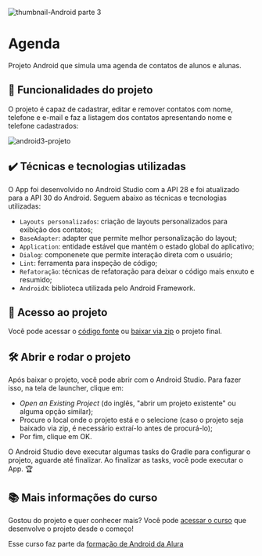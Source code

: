 ![thumbnail-Android parte 3](https://user-images.githubusercontent.com/54920317/147600936-9795a1a6-2706-429a-8c8e-206f2595d12a.png)

# Agenda

Projeto Android que simula uma agenda de contatos de alunos e alunas.

## 🔨 Funcionalidades do projeto

O projeto é capaz de cadastrar, editar e remover contatos com nome, telefone e e-mail e faz a listagem dos contatos apresentando nome e telefone cadastrados: 

![android3-projeto](https://user-images.githubusercontent.com/54920317/147663990-e959047b-dff6-49aa-aa24-5941cd6c8f71.gif)

## ✔️ Técnicas e tecnologias utilizadas

O App foi desenvolvido no Android Studio com a API 28 e foi atualizado para a API 30 do Android. Seguem abaixo as técnicas e tecnologias utilizadas:

- `Layouts personalizados`: criação de layouts personalizados para exibição dos contatos;
- `BaseAdapter`: adapter que permite melhor personalização do layout;
- `Application`: entidade estável que mantém o estado global do aplicativo;
- `Dialog`: componenete que permite interação direta com o usuário;
- `Lint`: ferramenta para inspeção de código;
- `Refatoração`: técnicas de refatoração para deixar o código mais enxuto e resumido;
- `AndroidX`: biblioteca utilizada pelo Android Framework.


## 📁 Acesso ao projeto

Você pode acessar o [código fonte](https://github.com/alura-cursos/fundamentos-android-parte-3) ou [baixar via zip](https://github.com/alura-cursos/fundamentos-android-parte-3/archive/refs/heads/projeto-inicial.zip) o projeto final.

## 🛠️ Abrir e rodar o projeto

Após baixar o projeto, você pode abrir com o Android Studio. Para fazer isso, na tela de launcher, clique em:

- *Open an Existing Project* (do inglês, "abrir um projeto existente" ou alguma opção similar);
- Procure o local onde o projeto está e o selecione (caso o projeto seja baixado via zip, é necessário extraí-lo antes de procurá-lo);
- Por fim, clique em OK.

O Android Studio deve executar algumas tasks do Gradle para configurar o projeto, aguarde até finalizar. Ao finalizar as tasks, você pode executar o App. 🏆

## 📚 Mais informações do curso

Gostou do projeto e quer conhecer mais? Você pode [acessar o curso](https://cursos.alura.com.br/course/android-refinando-o-projeto) que desenvolve o projeto desde o começo!

Esse curso faz parte da [formação de Android da Alura](https://cursos.alura.com.br/formacao-android)
